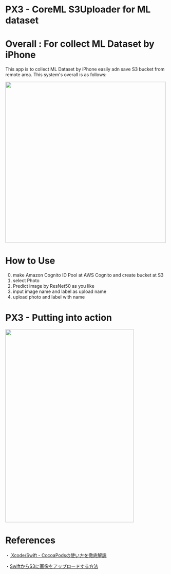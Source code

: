 # PX3 - CoreML S3Uploader for ML dataset

# Overall : For collect ML Dataset by iPhone

This app is to collect ML Dataset by iPhone easily adn save S3 bucket from remote area.
This system's overall is as follows:

<img src="https://user-images.githubusercontent.com/48679574/201074649-5a035b77-fcbb-4db7-a5c8-66eacd811b21.png" width="500" height="500"/>


# How to Use

0. make Amazon Cognito ID Pool at AWS Cognito and create bucket at S3 
1. select Photo
2. Predict image by ResNet50 as you like
3. input image name and label as upload name
4. upload photo and label with name

# PX3 - Putting into action

<img src="https://user-images.githubusercontent.com/48679574/201076523-1a5bec58-a71b-4b23-93bb-05aa697b968b.gif" width="400" height="600"/>


# References
・[ Xcode/Swift - CocoaPodsの使い方を徹底解説](https://ios-docs.dev/cocoapods/)

・[SwiftからS3に画像をアップロードする方法](https://loooooovingyuki.medium.com/swiftからs3に画像をアップロードする方法-1388a6a5e251)
